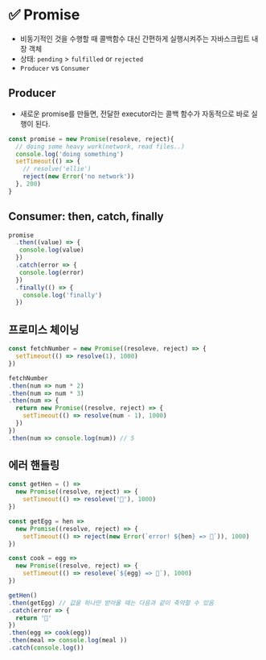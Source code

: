 # ✅ Promise
* 비동기적인 것을 수행할 때 콜백함수 대신 간편하게 실행시켜주는 자바스크립트 내장 객체
* 상태: `pending` > `fulfilled` or `rejected`
* `Producer` vs `Consumer`
## Producer
* 새로운 promise를 만들면, 전달한 executor라는 콜백 함수가 자동적으로 바로 실행이 된다.
```js
const promise = new Promise(resoleve, reject){
  // doing some heavy work(network, read files..)
  console.log('doing something')
  setTimeout(() => {
    // resolve('ellie')
    reject(new Error('no network'))
  }, 200)
}
```
## Consumer: then, catch, finally
```js
promise
  .then((value) => {
   console.log(value)
  })
  .catch(error => {
   console.log(error)
  })
  .finally(() => {
    console.log('finally')
  })
```
## 프로미스 체이닝
```js
const fetchNumber = new Promise((resoleve, reject) => {
  setTimeout(() => resolve(1), 1000)
})

fetchNumber
.then(num => num * 2)
.then(num => num * 3)
.then(num => {
  return new Promise((resolve, reject) => {
    setTimeout(() => resolve(num - 1), 1000)
  })
})
.then(num => console.log(num)) // 5
```
## 에러 핸들링
```js
const getHen = () => 
  new Promise((resolve, reject) => {
    setTimeout(() => resoleve('🐓'), 1000)
})

const getEgg = hen => 
  new Promise((resolve, reject) => {
    setTimeout(() => reject(new Error(`error! ${hen} => 🥚`)), 1000)
})

const cook = egg => 
  new Promise((resolve, reject) => {
    setTimeout(() => resoleve(`${egg} => 🍳`), 1000)
})
```
```js
getHen()
.then(getEgg) // 값을 하나만 받아올 때는 다음과 같이 축약할 수 있음
.catch(error => {
  return '🥓'
})
.then(egg => cook(egg))
.then(meal => console.log(meal ))
.catch(console.log())
```
